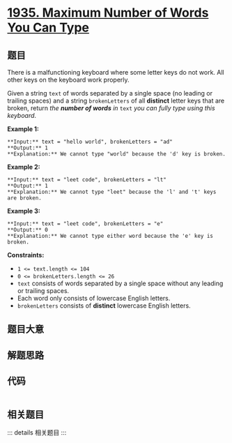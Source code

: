 # [1935. Maximum Number of Words You Can Type](https://leetcode.com/problems/maximum-number-of-words-you-can-type)

## 题目

There is a malfunctioning keyboard where some letter keys do not work. All
other keys on the keyboard work properly.

Given a string `text` of words separated by a single space (no leading or
trailing spaces) and a string `brokenLetters` of all **distinct** letter keys
that are broken, return _the **number of words** in_ `text` _you can fully
type using this keyboard_.



**Example 1:**

    
    
    **Input:** text = "hello world", brokenLetters = "ad"
    **Output:** 1
    **Explanation:** We cannot type "world" because the 'd' key is broken.
    

**Example 2:**

    
    
    **Input:** text = "leet code", brokenLetters = "lt"
    **Output:** 1
    **Explanation:** We cannot type "leet" because the 'l' and 't' keys are broken.
    

**Example 3:**

    
    
    **Input:** text = "leet code", brokenLetters = "e"
    **Output:** 0
    **Explanation:** We cannot type either word because the 'e' key is broken.
    



**Constraints:**

  * `1 <= text.length <= 104`
  * `0 <= brokenLetters.length <= 26`
  * `text` consists of words separated by a single space without any leading or trailing spaces.
  * Each word only consists of lowercase English letters.
  * `brokenLetters` consists of **distinct** lowercase English letters.


## 题目大意

## 解题思路

## 代码

```javascript

```

## 相关题目

::: details 相关题目
:::
